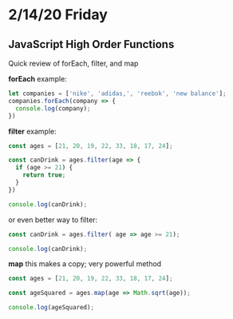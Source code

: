 # 2/14/20 Friday 

## JavaScript High Order Functions

Quick review of forEach, filter, and map

**forEach**
example:
```js
let companies = ['nike', 'adidas,', 'reebok', 'new balance'];
companies.forEach(company => {
  console.log(company);
})
```

**filter**
example:
```js
const ages = [21, 20, 19, 22, 33, 18, 17, 24];

const canDrink = ages.filter(age => {
  if (age >= 21) {
    return true;
  }
})

console.log(canDrink);
```

or even better way to filter:
```js
const canDrink = ages.filter( age => age >= 21);

console.log(canDrink);
```

**map**
this makes a copy; very powerful method
```js
const ages = [21, 20, 19, 22, 33, 18, 17, 24];

const ageSquared = ages.map(age => Math.sqrt(age)); 

console.log(ageSquared);
```



